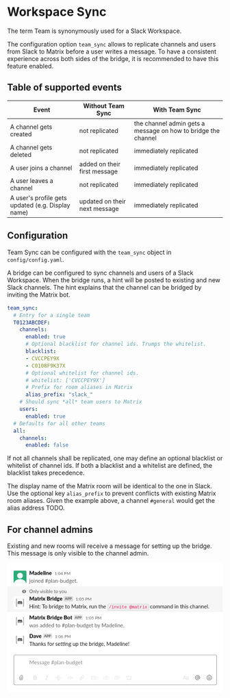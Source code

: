 Workspace Sync
==============

The term Team is synonymously used for a Slack Workspace.

The configuration option `team_sync` allows to replicate channels and users from Slack to Matrix before a user writes a message. To have a consistent experience across both sides of the bridge, it is recommended to have this feature enabled.

## Table of supported events

| Event | Without Team Sync | With Team Sync |
|---|---|---|
| A channel gets created | not replicated | the channel admin gets a message on how to bridge the channel |
| A channel gets deleted | not replicated | immediately replicated |
| A user joins a channel | added on their first message | immediately replicated |
| A user leaves a channel | not replicated | immediately replicated |
| A user's profile gets updated (e.g. Display name) | updated on their next message | immediately replicated |


## Configuration

Team Sync can be configured with the `team_sync` object in `config/config.yaml`.

A bridge can be configured to sync channels and users of a Slack Workspace. When the bridge runs, a hint will be posted to existing and new Slack channels. The hint explains that the channel can be bridged by inviting the Matrix bot.

```yaml
team_sync:
  # Entry for a single team
  T0123ABCDEF:
    channels:
      enabled: true
      # Optional blacklist for channel ids. Trumps the whitelist.
      blacklist:
      - CVCCPEY9X
      - C0108F9K37X
      # Optional whitelist for channel ids.
      # whitelist: ['CVCCPEY9X']
      # Prefix for room aliases in Matrix
      alias_prefix: "slack_"
    # Should sync *all* team users to Matrix
    users:
      enabled: true
  # Defaults for all other teams
  all:
    channels:
      enabled: false
```

If not all channels shall be replicated, one may define an optional blacklist or whitelist of channel ids. If both a blacklist and a whitelist are defined, the blacklist takes precedence.

The display name of the Matrix room will be identical to the one in Slack. Use the optional key `alias_prefix` to prevent conflicts with existing Matrix room aliases. Given the example above, a channel `#general` would get the alias address TODO.

## For channel admins

Existing and new rooms will receive a message for setting up the bridge. This message is only visible to the channel admin.

![Screenshot](channel-setup.png)
